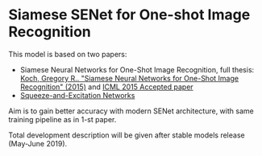 # Siamese SENet for One-shot Image Recognition

This model is based on two papers:

- Siamese Neural Networks for One-Shot Image Recognition, full thesis: [Koch, Gregory R.. "Siamese Neural Networks for One-Shot Image Recognition" (2015)](http://www.cs.toronto.edu/~gkoch/files/msc-thesis.pdf) and [ICML 2015 Accepted paper](https://8109f4a4-a-62cb3a1a-s-sites.googlegroups.com/site/deeplearning2015/37.pdf?attachauth=ANoY7cqodJWpc2owyZOfCtRTKrHGHfKJpXdleCjnJrg8252A5h519LlJ_5Y9NtBdPi3vjvO1Uiow0IuEGott8Mue1JATcPoTHAiONkSXdnciSIigBhNoqqManDSyer-m35rSw5oxvO5r7leMb3MCWZsnTVowjSAd7Llm9u8vjVOVERLvUyXqHgjklznsVwKbcu9sWTsIGnu3zPHLjTuXDaSSVfMqA-3O8Q%3D%3D&attredirects=1)
- [Squeeze-and-Excitation Networks](http://openaccess.thecvf.com/content_cvpr_2018/papers/Hu_Squeeze-and-Excitation_Networks_CVPR_2018_paper.pdf)

Aim is to gain better accuracy with modern SENet architecture, with same training pipeline as in 1-st paper. 

Total development description will be given after stable models release (May-June 2019).
